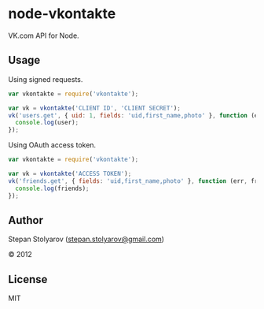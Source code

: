 # node-vkontakte

VK.com API for Node.

## Usage

Using signed requests.

```javascript
var vkontakte = require('vkontakte');

var vk = vkontakte('CLIENT ID', 'CLIENT SECRET');
vk('users.get', { uid: 1, fields: 'uid,first_name,photo' }, function (err, user) {
  console.log(user);
});
```

Using OAuth access token.

```javascript
var vkontakte = require('vkontakte');

var vk = vkontakte('ACCESS TOKEN');
vk('friends.get', { fields: 'uid,first_name,photo' }, function (err, friends) {
  console.log(friends);
});
```

## Author

Stepan Stolyarov (stepan.stolyarov@gmail.com)

&copy; 2012

## License

MIT